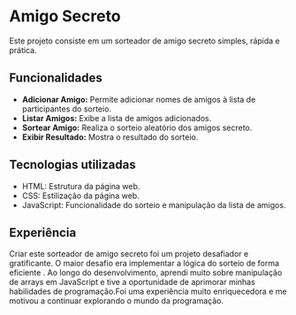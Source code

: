 # Amigo Secreto

Este projeto consiste em um sorteador de amigo secreto simples, rápida e prática.

## Funcionalidades

- **Adicionar Amigo:** Permite adicionar nomes de amigos à lista de participantes do sorteio.
- **Listar Amigos:** Exibe a lista de amigos adicionados.
- **Sortear Amigo:** Realiza o sorteio aleatório dos amigos secreto.
- **Exibir Resultado:** Mostra o resultado do sorteio.

## Tecnologias utilizadas

- HTML: Estrutura da página web.
- CSS: Estilização da página web.
- JavaScript: Funcionalidade do sorteio e manipulação da lista de amigos.

## Experiência


Criar este sorteador de amigo secreto foi um projeto desafiador e gratificante. O maior desafio era implementar a lógica do sorteio de forma eficiente .
Ao longo do desenvolvimento, aprendi muito sobre manipulação de arrays em JavaScript e tive a oportunidade de aprimorar minhas habilidades de programação.Foi uma experiência muito enriquecedora e me motivou a continuar explorando o mundo da programação.